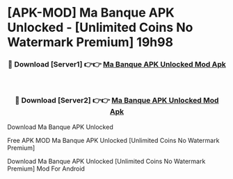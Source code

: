 # [APK-MOD] Ma Banque APK Unlocked - [Unlimited Coins No Watermark Premium] 19h98



<div align="center">
<h3>🔴 Download [Server1] 👉👉 <a href="https://momento.my/?title=Ma_Banque_APK_Unlocked">Ma Banque APK Unlocked Mod Apk</a></h3><br>

<h3>🔴 Download [Server2] 👉👉 <a href="https://momento.my/?title=Ma_Banque_APK_Unlocked">Ma Banque APK Unlocked Mod Apk</a></h3>
</div>



Download Ma Banque APK Unlocked 

Free APK MOD Ma Banque APK Unlocked [Unlimited Coins No Watermark Premium]

Download Ma Banque APK Unlocked [Unlimited Coins No Watermark Premium] Mod For Android
